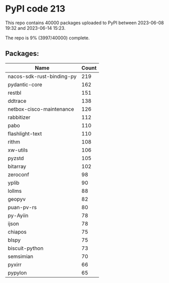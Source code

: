 # PyPI code 213

This repo contains 40000 packages uploaded to PyPI between 
2023-06-08 19:32 and 2023-06-14 15:23.

The repo is 9% (3997/40000) complete.

## Packages:

| Name  | Count |
| ----- | ----- |
| nacos-sdk-rust-binding-py | 219 |
| pydantic-core | 162 |
| restbl | 151 |
| ddtrace | 138 |
| netbox-cisco-maintenance | 126 |
| rabbitizer | 112 |
| pabo | 110 |
| flashlight-text | 110 |
| rithm | 108 |
| xw-utils | 106 |
| pyzstd | 105 |
| bitarray | 102 |
| zeroconf | 98 |
| yplib | 90 |
| lollms | 88 |
| geopyv | 82 |
| puan-pv-rs | 80 |
| py-Ayiin | 78 |
| ijson | 78 |
| chiapos | 75 |
| blspy | 75 |
| biscuit-python | 73 |
| semsimian | 70 |
| pyxirr | 66 |
| pypylon | 65 |


